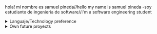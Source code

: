 hola! 
mi nombre es samuel pineda//hello my name is samuel pineda
-soy estudiante de ingenieria de software//i'm a software engineering student


<details>
<summary>Languaje/Technology preference</summary>
	
| knowlegde | language/technology |
| --- | --- |
| high | Python |
| high | c++ |
| medium-high | Kotlin |
| medium-high | Java |
| medium | JavaScript |
	
</details>
<details>
<summary>Own future proyects</summary>
	
	if u can think it you can make it
- Build my own game
- build my own app
- finish my own compiler
- build a physics engine

</details>
